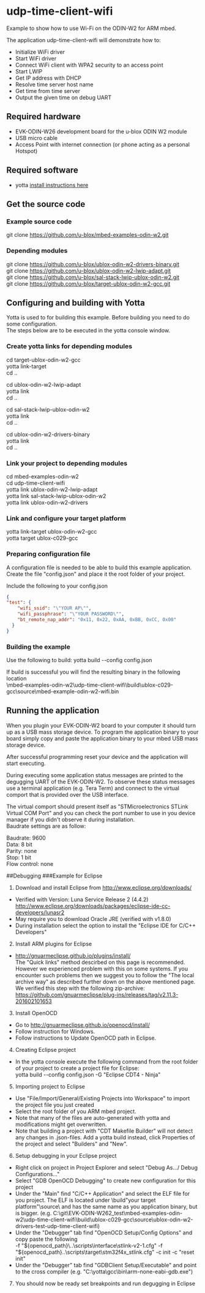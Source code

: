 # udp-time-client-wifi
Example to show how to use Wi-Fi on the ODIN-W2 for ARM mbed.

The application udp-time-client-wifi will demonstrate how to:

* Initialize WiFi driver
* Start WiFi driver
* Connect WiFi client with WPA2 security to an access point
* Start LWIP
* Get IP address with DHCP
* Resolve time server host name
* Get time from time server
* Output the given time on debug UART

## Required hardware
* EVK-ODIN-W26 development board for the u-blox ODIN W2 module
* USB micro cable
* Access Point with internet connection (or phone acting as a personal Hotspot)


## Required software
* yotta [install instructions here](http://yottadocs.mbed.com/)

## Get the source code
### Example source code
git clone https://github.com/u-blox/mbed-examples-odin-w2.git 
### Depending modules 
git clone https://github.com/u-blox/ublox-odin-w2-drivers-binary.git  
git clone https://github.com/u-blox/ublox-odin-w2-lwip-adapt.git  
git clone https://github.com/u-blox/sal-stack-lwip-ublox-odin-w2.git  
git clone https://github.com/u-blox/target-ublox-odin-w2-gcc.git

## Configuring and building with Yotta
Yotta is used to for building this example. Before building you need to do some configuration.   
The steps below are to be executed in the yotta console window.

### Create yotta links for depending modules  
cd target-ublox-odin-w2-gcc  
yotta link-target  
cd ..  

cd ublox-odin-w2-lwip-adapt  
yotta link  
cd ..  

cd sal-stack-lwip-ublox-odin-w2  
yotta link  
cd ..  

cd ublox-odin-w2-drivers-binary   
yotta link  
cd .. 

### Link your project to depending modules
cd mbed-examples-odin-w2  
cd udp-time-client-wifi  
yotta link ublox-odin-w2-lwip-adapt  
yotta link sal-stack-lwip-ublox-odin-w2   
yotta link ublox-odin-w2-drivers   
 
### Link and configure your target platform  
yotta link-target ublox-odin-w2-gcc  
yotta target ublox-c029-gcc

### Preparing configuration file
A configuration file is needed to be able to build this example application.   
Create the file "config.json" and place it the root folder of your project.   

Include the following to your config.json
```json
{
"test": {
    "wifi_ssid": "\"YOUR AP\"",
    "wifi_passphrase": "\"YOUR PASSWORD\"",
    "bt_remote_nap_addr": "0x11, 0x22, 0xAA, 0xBB, 0xCC, 0x00"
  }
}
```

### Building the example
Use the following to build: yotta build --config config.json

If build is successful you will find the resulting binary in the following location   
\mbed-examples-odin-w2\udp-time-client-wifi\build\ublox-c029-gcc\source\mbed-example-odin-w2-wifi.bin

## Running the application
When you plugin your EVK-ODIN-W2 board to your computer it should turn up as a USB mass storage device. To program the application binary to your board simply copy and paste the application binary to your mbed USB mass storage device.  

After successful programming reset your device and the application will start executing.   

During executing some application status messages are printed to the degugging UART of the EVK-ODIN-W2.
To observe these status messages use a terminal application (e.g. Tera Term) and connect to the virtual comport that is provided over the USB interface.   

The virtual comport should present itself as "STMicroelectronics STLink Virtual COM Port" and you can check the port number to use in you device manager if you didn't observe it during installation.   
Baudrate settings are as follow:   

Baudrate: 9600   
Data: 8 bit   
Parity: none   
Stop: 1 bit   
Flow control: none   

##Debugging
###Example for Eclipse

1. Download and install Eclipse from http://www.eclipse.org/downloads/ 
 - Verified with Version: Luna Service Release 2 (4.4.2)   
   http://www.eclipse.org/downloads/packages/eclipse-ide-cc-developers/lunasr2
 - May require you to download Oracle JRE (verified with v1.8.0)
 - During installation select the option to install the "Eclipse IDE for C/C++ Developers"   
 
2. Install ARM plugins for Eclipse 
 - http://gnuarmeclipse.github.io/plugins/install/   
 The "Quick links" method descirbed on this page is recommended. However we experienced problem with this on some systems. If you encounter such problems then we suggest you to follow the "The local archive way" as described further down on the above mentioned page.   
 We verified this step with the following zip-archive:   
 https://github.com/gnuarmeclipse/plug-ins/releases/tag/v2.11.3-201602101653   


3. Install OpenOCD
 - Go to http://gnuarmeclipse.github.io/openocd/install/
 - Follow instruction for Windows.
 - Follow instructions to Update OpenOCD path in Eclipse.
 
4. Creating Eclipse project
 - In the yotta console execute the following command from the root folder of your project to create a project file for Eclipse:   
 yotta build --config config.json -G "Eclipse CDT4 - Ninja"

5. Importing project to Eclipse
 - Use "File/Import/General/Existing Projects into Workspace" to import the project file you just created
 - Select the root folder of you ARM mbed project.   
 - Note that many of the files are auto-generated with yotta and modifications might get overwritten.   
 - Note that building a project with "CDT Makefile Builder" will not detect any changes in .json-files. Add a yotta build instead, click Properties of the project and select "Builders" and "New".


6. Setup debugging in your Eclipse project
 - Right click on project in Project Explorer and select "Debug As.../ Debug Configurations..."
 - Select "GDB OpenOCD Debugging" to create new configuration for this project
 - Under the "Main" find "C/C++ Application" and select the ELF file for you project. The ELF is located under \build\"your target platform"\source\ and has the same name as you application binary, but is bigger. (e.g. C:\git\EVK-ODIN-W262_test\mbed-examples-odin-w2\udp-time-client-wifi\build\ublox-c029-gcc\source\ublox-odin-w2-drivers-test-udp-time-client-wifi)
 - Under the "Debugger" tab find "OpenOCD Setup/Config Options" and copy paste the following   
  -f "${openocd_path}\..\scripts\interface\stlink-v2-1.cfg" -f "${openocd_path}\..\scripts\target\stm32f4x_stlink.cfg" -c init -c "reset init"
 - Under the "Debugger" tab find "GDBClient Setup/Executable" and point to the cross compiler (e.g. "C:\yotta\gcc\bin\arm-none-eabi-gdb.exe")

7. You should now be ready set breakpoints and run degugging in Eclipse
